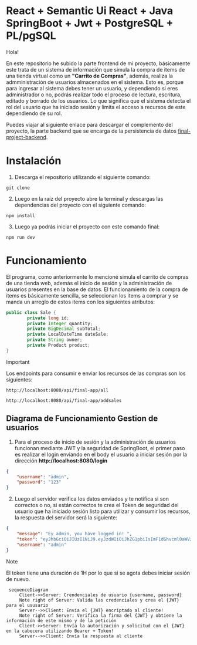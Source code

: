 # React + Semantic Ui React + Java SpringBoot + Jwt + PostgreSQL + PL/pgSQL

Hola!

En este repositorio he subido la parte frontend de mi proyecto, básicamente este trata de un sistema de información que simula la compra de items de una tienda virtual como un **"Carrito de Compras"**, además, realiza la admministración de usuarios almacenados en el sistema. Esto es, porque para ingresar al sistema debes tener un usuario, y dependiendo si eres administrador o no, podrás realizar todo el proceso de lectura, escritura, editado y borrado de los usuarios. Lo que significa que el sistema detecta el rol del usuario que ha iniciado sesión y limita el acceso a recursos de este dependiendo de su rol.

Puedes viajar al siguiente enlace para descargar el complemento del proyecto, la parte backend que se encarga de la persistencia de datos  [final-project-backend](https://github.com/Mr-Machine98/final-project-backend).

# Instalación

1. Descarga el repositorio utilizando el siguiente comando:
```git 
git clone 
```
2. Luego en la raíz del proyecto abre la terminal y descargas las dependencias del proyecto con el siguiente comando:
```npm
npm install
```
3. Luego ya podrás iniciar el proyecto con este comando final:
```npm
npm run dev
```

# Funcionamiento

El programa, como anteriormente lo mencioné simula el carrito de compras de una tienda web, además el inicio de sesión y la administración de usuarios presentes en la base de datos.
El funcionamiento de la compra de items es básicamente sencilla, se seleccionan los items a comprar y se manda un arreglo de estos items con los siguientes atributos:
```Java 
public class Sale {
    	private long id;
    	private Integer quantity;
    	private BigDecimal subTotal;
    	private LocalDateTime dateSale;
    	private String owner;
    	private Product product;
}
```



> [!IMPORTANT]
> Los endpoints para consumir e enviar los recursos de las compras son los siguientes:

```
http://localhost:8080/api/final-app/all

http://localhost:8080/api/final-app/addsales
```



## Diagrama de Funcionamiento Gestion de usuarios

1. Para el proceso de inicio de sesión y la administración de usuarios funcionan mediante JWT y la seguridad de SpringBoot, el primer paso es realizar el login enviando en el body el usuario a iniciar sesión por la dirección **http://localhost:8080/login**
```JSON
{
    "username": "admin",
    "password": "123"
}

```
2. Luego el servidor verifica los datos enviados y te notifica si son correctos o no, si están correctos te crea el Token de seguridad del usuario que ha iniciado sesión listo para utilizar y consumir los recursos, la respuesta del servidor será la siguiente:
```JSON
{
    "message": "Ey admin, you have logged in! ",
    "token": "eyJhbGciOiJIUzI1NiJ9.eyJzdWIiOiJhZG1pbiIsImF1dGhvcml0aWVzIjoiW3tcImF1dGhvcml0eVwiOlwiUk9MRV9BRE1JTlwifSx7XCJhdXRob3JpdHlcIjpcIlJPTEVfVVNFUlwifV0iLCJpc0FkbWluIjp0cnVlLCJ1c2VybmFtZSI6ImFkbWluIiwiaWF0IjoxNzIyNzg3MzA4LCJleHAiOjE3MjI3OTA5MDh9.UjovuY69LidXjJR6_doQudHS8jldipzVjhPjmlW_At8",
    "username": "admin"
}
```
> [!NOTE]
> El token tiene una duración de 1H por lo que si se agota debes iniciar sesión de nuevo.

 ```mermaid
  sequenceDiagram
      Client->>Server: Crendenciales de usuario {username, password}
      Note right of Server: Valida las credenciales y crea el {JWT} para el ususario 
      Server-->>Client: Envía el {JWT} encriptado al cliente!
      Note right of Server: Verifica la firma del {JWT} y obtiene la información de este mismo y de la petición
      Client->>Server: Envía la autorización y solicitud con el {JWT} en la cabecera utilizando Bearer + Token!
      Server-->>Client: Envía la respuesta al cliente
  ```

